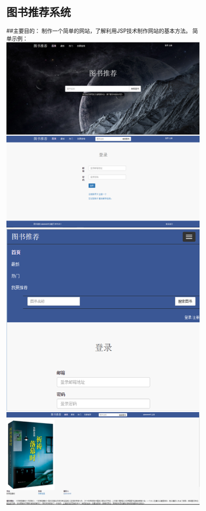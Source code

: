 # 图书推荐系统
##主要目的：
    制作一个简单的网站，了解利用JSP技术制作网站的基本方法。
简单示例：<BR>
![](https://github.com/qiaowen0/BookStore/raw/master/samples/1.PNG) 
![](https://github.com/qiaowen0/BookStore/raw/master/samples/2.PNG) 
![](https://github.com/qiaowen0/BookStore/raw/master/samples/3.PNG) 
![](https://github.com/qiaowen0/BookStore/raw/master/samples/4.PNG) 
